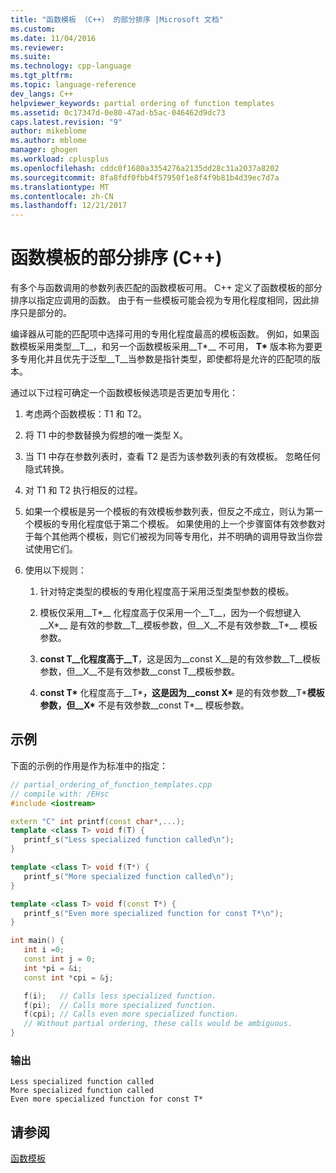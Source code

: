 ```yaml
---
title: "函数模板 （C++） 的部分排序 |Microsoft 文档"
ms.custom: 
ms.date: 11/04/2016
ms.reviewer: 
ms.suite: 
ms.technology: cpp-language
ms.tgt_pltfrm: 
ms.topic: language-reference
dev_langs: C++
helpviewer_keywords: partial ordering of function templates
ms.assetid: 0c17347d-0e80-47ad-b5ac-046462d9dc73
caps.latest.revision: "9"
author: mikeblome
ms.author: mblome
manager: ghogen
ms.workload: cplusplus
ms.openlocfilehash: cddc0f1680a3354276a2135dd28c31a2037a8202
ms.sourcegitcommit: 8fa8fdf0fbb4f57950f1e8f4f9b81b4d39ec7d7a
ms.translationtype: MT
ms.contentlocale: zh-CN
ms.lasthandoff: 12/21/2017
---
```

# <a name="partial-ordering-of-function-templates-c"></a>函数模板的部分排序 (C++)

有多个与函数调用的参数列表匹配的函数模板可用。 C++ 定义了函数模板的部分排序以指定应调用的函数。 由于有一些模板可能会视为专用化程度相同，因此排序只是部分的。

编译器从可能的匹配项中选择可用的专用化程度最高的模板函数。 例如，如果函数模板采用类型__T__，和另一个函数模板采用__T\*__ 不可用， __T\*__ 版本称为要更多专用化并且优先于泛型__T__当参数是指针类型，即使都将是允许的匹配项的版本。

通过以下过程可确定一个函数模板候选项是否更加专用化：

1. 考虑两个函数模板：T1 和 T2。

2. 将 T1 中的参数替换为假想的唯一类型 X。

3. 当 T1 中存在参数列表时，查看 T2 是否为该参数列表的有效模板。 忽略任何隐式转换。

4. 对 T1 和 T2 执行相反的过程。

5. 如果一个模板是另一个模板的有效模板参数列表，但反之不成立，则认为第一个模板的专用化程度低于第二个模板。 如果使用的上一个步骤窗体有效参数对于每个其他两个模板，则它们被视为同等专用化，并不明确的调用导致当你尝试使用它们。

6. 使用以下规则：

     1. 针对特定类型的模板的专用化程度高于采用泛型类型参数的模板。

     2. 模板仅采用__T\*__ 化程度高于仅采用一个__T__，因为一个假想键入__X\*__ 是有效的参数__T__模板参数，但__X__不是有效参数__T\*__ 模板参数。

     3. __const T__化程度高于__T__，这是因为__const X__是的有效参数__T__模板参数，但__X__不是有效参数__const T__模板参数。

     4. __const T\*__ 化程度高于__T\*__，这是因为__const X\*__ 是的有效参数__T\*__模板参数，但__X\*__ 不是有效参数__const T\*__ 模板参数。

## <a name="example"></a>示例

下面的示例的作用是作为标准中的指定：

```cpp
// partial_ordering_of_function_templates.cpp
// compile with: /EHsc
#include <iostream>

extern "C" int printf(const char*,...);
template <class T> void f(T) {
   printf_s("Less specialized function called\n");
}

template <class T> void f(T*) {
   printf_s("More specialized function called\n");
}

template <class T> void f(const T*) {
   printf_s("Even more specialized function for const T*\n");
}

int main() {
   int i =0;
   const int j = 0;
   int *pi = &i;
   const int *cpi = &j;

   f(i);   // Calls less specialized function.
   f(pi);  // Calls more specialized function.
   f(cpi); // Calls even more specialized function.
   // Without partial ordering, these calls would be ambiguous.
}
```  
  
### <a name="output"></a>输出  
  
```  
Less specialized function called  
More specialized function called  
Even more specialized function for const T*  
```  
  
## <a name="see-also"></a>请参阅

[函数模板](../cpp/function-templates.md)
